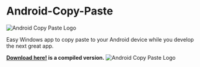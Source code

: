 # Android-Copy-Paste
![Android Copy Paste Logo](https://eggmetrics.com/android-copy-paste/icon.png)

Easy Windows app to copy paste to your Android device while you develop the next great app.

**[Download here!](https://eggmetrics.com/android-copy-paste/AndroidCopyPaste.zip) is a compiled version.**
![Android Copy Paste Logo](https://eggmetrics.com/android-copy-paste/screenshot.PNG)